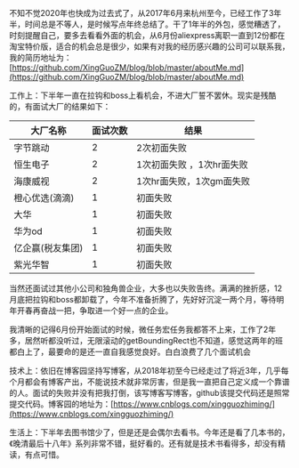 不知不觉2020年也快成为过去式了，从2017年6月来杭州至今，已经工作了3年半，时间总是不等人，是时候写点年终总结了。干了1年半的外包，感觉糟透了，时刻提醒自己，要多去看看外面的机会，从6月份aliexpress离职一直到12份都在淘宝特价版，适合的机会总是很少，如果有对我的经历感兴趣的公司可以联系我，我的简历地址为：[https://github.com/XingGuoZM/blog/blob/master/aboutMe.md](https://github.com/XingGuoZM/blog/blob/master/aboutMe.md)

工作上：下半年一直在拉钩和boss上看机会，不进大厂誓不罢休。现实是残酷的，有面试大厂的结果如下：

| 大厂名称        | 面试次数       | 结果                     |
|----------------|--------------|--------------------------|
|  字节跳动       | 2             | 2次初面失败               |
|  恒生电子       | 2             | 1次初面失败 ，1次hr面失败   |
|  海康威视       | 2             | 1次hr面失败，1次gm面失败    |
|  橙心优选(滴滴)  | 1             | 初面失败                  |
|  大华           | 1             | 初面失败                  |
|  华为od         | 1             | 初面失败                  |
|  亿企赢(税友集团) | 1             | 初面失败                  |
|  紫光华智        | 1             | 初面失败                  |

当然还面试过其他小公司和独角兽企业，大多也以失败告终。满满的挫折感，12月底把拉钩和boss都卸载了，今年不准备折腾了，先好好沉淀一两个月，等待明年开春再奋战一把，争取进一个好一点的企业。

我清晰的记得6月份开始面试的时候，微任务宏任务我都答不上来，工作了2年多，居然听都没听过，无限滚动的getBoundingRect也不知道，感觉这两年的班都白上了，最要命的是还一直自我感觉良好。白白浪费了几个面试机会

技术上：依旧在博客园坚持写博客，从2018年初至今已经走过了将近3年，几乎每个月都会有博客产出，不能说技术就非常厉害，但是我一直把自己定义成一个靠谱的人。面试的失败并没有把我打倒，该写博客写博客，github该提交代码还是照常提交代码。博客园的地址为：[https://www.cnblogs.com/xingguozhiming/](https://www.cnblogs.com/xingguozhiming/)

生活上：下半年去图书馆少了，但是还是会偶尔去看书。今年还是看了几本书的，《晚清最后十八年》系列非常不错，挺好看的。还有就是技术书看得多，却没有精读，有点可惜。

